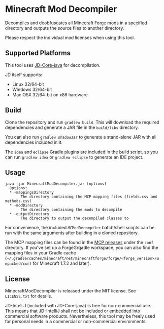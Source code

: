 # Minecraft Mod Decompiler
Decompiles and deobfuscates all Minecraft Forge mods in a specified directory and outputs the source files to another directory.

Please respect the individual mod licenses when using this tool.

## Supported Platforms
This tool uses [JD-Core-java](https://github.com/nviennot/jd-core-java) for decompilation.

JD itself supports:
- Linux 32/64-bit
- Windows 32/64-bit
- Mac OSX 32/64-bit on x86 hardware

## Build
Clone the repository and run `gradlew build`. This will download the required dependencies and generate a JAR file in the `build/libs` directory.

You can also run `gradlew shadowJar` to generate a stand-alone JAR with all dependencies included in it.

The `idea` and `eclipse` Gradle plugins are included in the build script, so you can run `gradlew idea` or `gradlew eclipse` to generate an IDE project.

## Usage
```shell
java -jar MinecraftModDecompiler.jar [options]
  Options:
  * -mappingsDirectory
       The directory containing the MCP mapping files (fields.csv and methods.csv)
  * -modDirectory
       The directory containing the mods to decompile
  * -outputDirectory
       The directory to output the decompiled classes to
```

For convenience, the included `MCModDecompiler` batch/shell scripts can be run with the same arguments after building in a cloned repository.

The MCP mapping files can be found in the [MCP releases](http://www.modcoderpack.com/website/releases) under the `conf` directory. If you've set up a ForgeGrqadle workspace, you can also find the mapping files in your Gradle cache (`~/.gradle/caches/minecraft/net/minecraftforge/forge/<forge_version>/unpacked/conf` for Minecraft 1.7.2 and later).

## License
MinecraftModDecompiler is released under the MIT license. See `LICENSE.txt` for details.

JD-IntelliJ (included with JD-Core-java) is free for non-commercial use. This means that JD-IntelliJ shall not be included or embedded into commercial software products. Nevertheless, this tool may be freely used for personal needs in a commercial or non-commercial environments.
